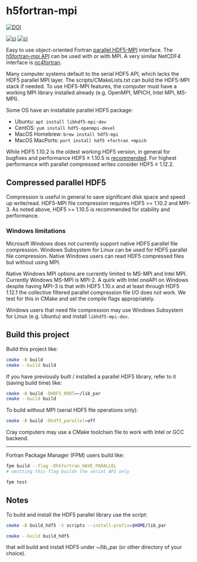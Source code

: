 # h5fortran-mpi

[![DOI](https://zenodo.org/badge/377901005.svg)](https://zenodo.org/badge/latestdoi/377901005)

[![ci](https://github.com/geospace-code/h5fortran-mpi/actions/workflows/ci.yml/badge.svg)](https://github.com/geospace-code/h5fortran-mpi/actions/workflows/ci.yml)
[![ci](https://github.com/geospace-code/h5fortran-mpi/actions/workflows/ci_build.yml/badge.svg)](https://github.com/geospace-code/h5fortran-mpi/actions/workflows/ci_build.yml)

Easy to use object-oriented Fortran [parallel HDF5-MPI](https://portal.hdfgroup.org/display/HDF5/Parallel+HDF5) interface.
The [h5fortran-mpi API](./API.md) can be used with or with MPI.
A very similar NetCDF4 interface is
[nc4fortran](https://github.com/geospace-code/nc4fortran).

Many computer systems default to the serial HDF5 API, which lacks the HDF5 parallel MPI layer.
The scripts/CMakeLists.txt can build the HDF5-MPI stack if needed.
To use HDF5-MPI features, the computer must have a working MPI library installed already (e.g. OpenMPI, MPICH, Intel MPI, MS-MPI).

Some OS have an installable parallel HDF5 package:

* Ubuntu: `apt install libhdf5-mpi-dev`
* CentOS: `yum install hdf5-openmpi-devel`
* MacOS Homebrew: `brew install hdf5-mpi`
* MacOS MacPorts: `port install hdf5 +fortran +mpich`

While HDF5 1.10.2 is the oldest working HDF5 version, in general for bugfixes and performance HDF5 &ge; 1.10.5 is [recommended](https://portal.hdfgroup.org/display/knowledge/OpenMPI+Build+Issues).
For highest performance with parallel compressed writes consider HDF5 &ge; 1.12.2.

## Compressed parallel HDF5

Compression is useful in general to save significant disk space and speed up write/read.
HDF5-MPI file compression requires HDF5 >= 1.10.2 and MPI-3.
As noted above, HDF5 >= 1.10.5 is recommended for stability and performance.

### Windows limitations

Microsoft Windows does not currently support native HDF5 parallel file compression.
Windows Subsystem for Linux can be used for HDF5 parallel file compression.
Native Windows users can read HDF5 compressed files but without using MPI.

Native Windows MPI options are currently limited to MS-MPI and Intel MPI.
Currently Windows MS-MPI is MPI-2.
A quirk with Intel oneAPI on Windows despite having MPI-3 is that with HDF5 1.10.x and at least through HDF5 1.12.1 the collective filtered parallel compression file I/O does not work.
We test for this in CMake and set the compile flags appropriately.

Windows users that need file compression may use Windows Subsystem for Linux (e.g. Ubuntu) and install `libhdf5-mpi-dev`.

## Build this project

Build this project like:

```sh
cmake -B build
cmake --build build
```

If you have previously built / installed a parallel HDF5 library, refer to it (saving build time) like:

```sh
cmake -B build -DHDF5_ROOT=~/lib_par
cmake --build build
```

To build without MPI (serial HDF5 file operations only):

```sh
cmake -B build -Dhdf5_parallel=off
```

Cray computers may use a CMake toolchain file to work with Intel or GCC backend.

---

Fortran Package Manager (FPM) users build like:

```sh
fpm build --flag -Dh5fortran_HAVE_PARALLEL
# omitting this flag builds the serial API only

fpm test
```

## Notes

To build and install the HDF5 parallel library use the script:

```sh
cmake -B build_hdf5 -S scripts --install-prefix=$HOME/lib_par

cmake --build build_hdf5
```

that will build and install HDF5 under ~/lib_par (or other directory of your choice).
